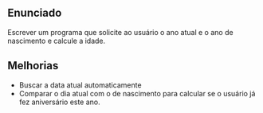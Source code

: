 ## Enunciado
Escrever um programa que solicite ao usuário o ano atual e o ano de nascimento e calcule a idade.

## Melhorias
- Buscar a data atual automaticamente
- Comparar o dia atual com o de nascimento para calcular se o usuário já fez aniversário este ano.
